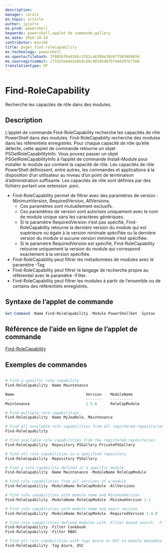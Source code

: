 ```yaml
---
description: 
manager: carolz
ms.topic: article
author: jpjofre
ms.prod: powershell
keywords: powershell,applet de commande,gallery
ms.date: 2016-10-14
contributor: manikb
title: psget_find rolecapability
ms.technology: powershell
ms.openlocfilehash: 3f005bf0a9201c3762ca6399a78d4ff983409656
ms.sourcegitcommit: c732e3ee6d2e0e9cd8c40105d6fbfd4d207b730d
translationtype: HT
---
```

# <a name="find-rolecapability"></a>Find-RoleCapability

Recherche les capacités de rôle dans des modules.

## <a name="description"></a>Description
L’applet de commande Find-RoleCapability recherche les capacités de rôle PowerShell dans des modules. Find-RoleCapability recherche des modules dans les référentiels enregistrés. Pour chaque capacité de rôle qu’elle détecte, cette applet de commande retourne un objet PSGetRoleCapabilityInfo. Vous pouvez passer un objet PSGetRoleCapabilityInfo à l’applet de commande Install-Module pour installer le module qui contient la capacité de rôle.
Les capacités de rôle PowerShell définissent, entre autres, les commandes et applications à la disposition d’un utilisateur au niveau d’un point de terminaison d’administration suffisante. Les capacités de rôle sont définies par des fichiers portant une extension .psrc.

- Find-RoleCapability permet de filtrer avec des paramètres de version : MinimumVersion, RequiredVersion, AllVersions.
  - Ces paramètres sont mutuellement exclusifs.
  - Ces paramètres de version sont autorisés uniquement avec le nom de module unique sans les caractères génériques.
  - Si le paramètre RequiredVersion n’est pas spécifié, Find-RoleCapability retourne la dernière version du module qui est supérieure ou égale à la version minimale spécifiée ou la dernière version du module si aucune version minimale n’est spécifiée.
  - Si le paramètre RequiredVersion est spécifié, Find-RoleCapability retourne uniquement la version du module qui correspond exactement à la version spécifiée.
- Find-RoleCapability peut filtrer les métadonnées de modules avec le paramètre -Tag
- Find-RoleCapability peut filtrer le langage de recherche propre au référentiel avec le paramètre -Filter.
- Find-RoleCapability peut filtrer les modules à partir de l’ensemble ou de certains des référentiels enregistrés.

## <a name="cmdlet-syntax"></a>Syntaxe de l’applet de commande
```powershell
Get-Command -Name Find-RoleCapability -Module PowerShellGet -Syntax
```

## <a name="cmdlet-online-help-reference"></a>Référence de l’aide en ligne de l’applet de commande

[Find-RoleCapability](http://go.microsoft.com/fwlink/?LinkId=718029)

## <a name="example-commands"></a>Exemples de commandes
```powershell

# Find a specific role capability
Find-RoleCapability -Name Maintenance

Name                                Version    ModuleName                          Repository
----                                -------    ----------                          ----------
Maintenance                         1.5.0      RoleCapModule                       PrivatePSGallery

# Find multiple role capabilities
Find-RoleCapability -Name MyJeaRole, Maintenance

# Find all available role capabilities from all registered repositories
Find-RoleCapability

# Find available role capabilities from few registered repositories
Find-RoleCapability -Repository PSGallery,PrivatePSGallery

# Find all role capabilities in a specified repository
Find-RoleCapability -Repository PSGallery

# Find a role capability defined in a specific module
Find-RoleCapability -Name Maintenance -ModuleName RoleCapModule

# Find role capabilities from all versions of a module
Find-RoleCapability -ModuleName RoleCapModule -AllVersions

# Find role capabilities with module name and MinimumVersion.
Find-RoleCapability -ModuleName RoleCapModule -MinimumVersion 1.1

# Find role capabilities with module name and exact version
Find-RoleCapability -ModuleName RoleCapModule -RequiredVersion 1.4.0

# Find role capabilities defined modules with -Filter based search. -Filter searches in description and module names
Find-RoleCapability -Filter Cookbook
Find-RoleCapability -Filter RBAC

# Find all role capabilities with tags Azure or DSC in module metadata
Find-RoleCapability -Tag Azure, DSC

```

